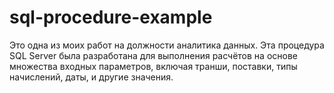 # sql-procedure-example
Это одна из моих работ на должности аналитика данных. Эта процедура SQL Server была разработана для выполнения расчётов на основе множества входных параметров, включая транши, поставки, типы начислений, даты, и другие значения.
